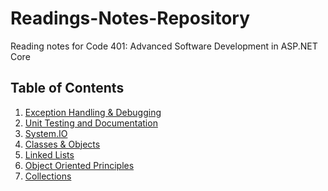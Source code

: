 # Readings-Notes-Repository
Reading notes for Code 401: Advanced Software Development in ASP.NET Core 

##  Table of Contents

1. [Exception Handling & Debugging](https://github.com/NaamaBarIlan/Readings-Notes-Repository/blob/master/ExceptionHandling.md)
2. [Unit Testing and Documentation](https://github.com/NaamaBarIlan/Readings-Notes-Repository/blob/master/UnitTests.md)
3. [System.IO](https://github.com/NaamaBarIlan/Readings-Notes-Repository/blob/master/SystemIO.md)
4. [Classes & Objects](https://github.com/NaamaBarIlan/Readings-Notes-Repository/blob/master/ClassesAndObjects.md)
5. [Linked Lists](https://github.com/NaamaBarIlan/Readings-Notes-Repository/blob/master/LinkedLists.md)
6. [Object Oriented Principles](https://github.com/NaamaBarIlan/Readings-Notes-Repository/blob/master/OOP.md)
7. [Collections]()
